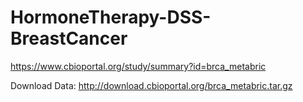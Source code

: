 # HormoneTherapy-DSS-BreastCancer

https://www.cbioportal.org/study/summary?id=brca_metabric

Download Data: http://download.cbioportal.org/brca_metabric.tar.gz
